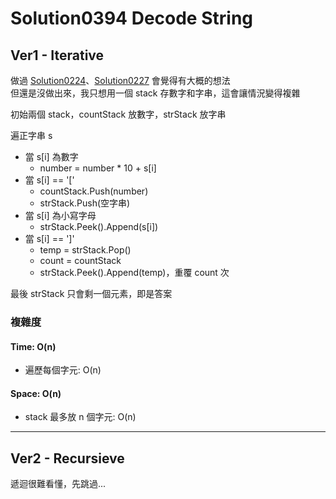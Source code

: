 # Solution0394 Decode String

## Ver1 - Iterative

做過 [Solution0224](../Solution0201_0300/Solution0224.md)、[Solution0227](../Solution0201_0300/Solution0227.md) 會覺得有大概的想法  
但還是沒做出來，我只想用一個 stack 存數字和字串，這會讓情況變得複雜

初始兩個 stack，countStack 放數字，strStack 放字串

遍正字串 s
- 當 s[i] 為數字
  - number = number * 10 + s[i]
- 當 s[i] == '['
  - countStack.Push(number)
  - strStack.Push(空字串)
- 當 s[i] 為小寫字母
  - strStack.Peek().Append(s[i])
- 當 s[i] == ']'
  - temp = strStack.Pop()
  - count = countStack
  - strStack.Peek().Append(temp)，重覆 count 次

最後 strStack 只會剩一個元素，即是答案

### 複雜度

#### Time: O(n)
- 遍歷每個字元: O(n)

#### Space: O(n)
- stack 最多放 n 個字元: O(n)

---

## Ver2 - Recursieve

遞迴很難看懂，先跳過...